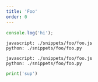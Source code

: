```yaml
---
title: 'Foo'
order: 0
---
```


```javascript
console.log('hi');
```


```multiple
javascript: ./snippets/foo/foo.js
python: ./snippets/foo/foo.py
```

```multiple
javascript: ./snippets/foo/foo.js
python: ./snippets/foo/foo.py
```


```python
print('sup')
```

